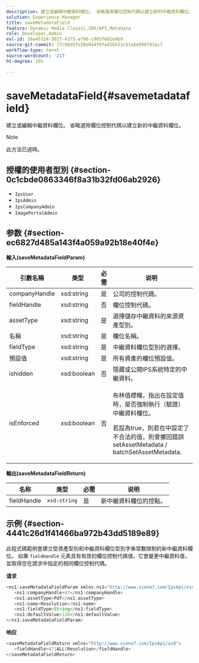 ```yaml
---
description: 建立或編輯中繼資料欄位。 省略選用欄位控制代碼以建立新的中繼資料欄位。
solution: Experience Manager
title: saveMetadataField
feature: Dynamic Media Classic,SDK/API,Metadata
role: Developer,Admin
exl-id: 56a45324-5027-4375-a790-c965f682e4b9
source-git-commit: 77c88d5fe20e048f6fad2bb23cb1abe090793acf
workflow-type: tm+mt
source-wordcount: '217'
ht-degree: 16%

---
```


# saveMetadataField{#savemetadatafield}

建立或編輯中繼資料欄位。 省略選用欄位控制代碼以建立新的中繼資料欄位。

>[!NOTE]
>
>此方法已過時。

## 授權的使用者型別 {#section-0c1cbde0863346f8a31b32fd06ab2926}

* `IpsUser`
* `IpsAdmin`
* `IpsCompanyAdmin`
* `ImagePortalAdmin`

## 参数 {#section-ec6827d485a143f4a059a92b18e40f4e}

**輸入(saveMetadataFieldParam)**

<table id="table_C944A44352F2475A89CE86F3DB1B648A"> 
 <thead> 
  <tr> 
   <th colname="col1" class="entry"> 引數名稱 </th> 
   <th colname="col2" class="entry"> 类型 </th> 
   <th colname="col3" class="entry"> 必需 </th> 
   <th colname="col4" class="entry"> 说明 </th> 
  </tr> 
 </thead>
 <tbody> 
  <tr> 
   <td colname="col1"> <span class="codeph"> <span class="varname"> companyHandle</span> </span> </td> 
   <td colname="col2"> <span class="codeph"> xsd:string</span> </td> 
   <td colname="col3"> 是 </td> 
   <td colname="col4"> 公司的控制代碼。 </td> 
  </tr> 
  <tr> 
   <td colname="col1"> <span class="codeph"> <span class="varname"> fieldHandle</span> </span> </td> 
   <td colname="col2"> <span class="codeph"> xsd:string</span> </td> 
   <td colname="col3"> 否 </td> 
   <td colname="col4"> 欄位控制代碼。 </td> 
  </tr> 
  <tr> 
   <td colname="col1"> <span class="codeph"> <span class="varname"> assetType</span> </span> </td> 
   <td colname="col2"> <span class="codeph"> xsd:string</span> </td> 
   <td colname="col3"> 是 </td> 
   <td colname="col4"> 選擇儲存中繼資料的來源資產型別。 </td> 
  </tr> 
  <tr> 
   <td colname="col1"> <span class="codeph"> <span class="varname"> 名稱</span> </span> </td> 
   <td colname="col2"> <span class="codeph"> xsd:string</span> </td> 
   <td colname="col3"> 是 </td> 
   <td colname="col4"> 欄位名稱。 </td> 
  </tr> 
  <tr> 
   <td colname="col1"> <span class="codeph"> <span class="varname"> fieldType</span> </span> </td> 
   <td colname="col2"> <span class="codeph"> xsd:string</span> </td> 
   <td colname="col3"> 是 </td> 
   <td colname="col4"> 中繼資料欄位型別的選擇。 </td> 
  </tr> 
  <tr> 
   <td colname="col1"> <span class="codeph"> <span class="varname"> 預設值</span> </span> </td> 
   <td colname="col2"> <span class="codeph"> xsd:string</span> </td> 
   <td colname="col3"> 是 </td> 
   <td colname="col4"> 所有資產的欄位預設值。 </td> 
  </tr> 
  <tr> 
   <td colname="col1"> <span class="codeph"> <span class="varname"> ishidden</span> </span> </td> 
   <td colname="col2"> <span class="codeph"> xsd:boolean</span> </td> 
   <td colname="col3"> 否 </td> 
   <td colname="col4"> 隱藏或公開IPS系統特定的中繼資料。 </td> 
  </tr> 
  <tr> 
   <td colname="col1"><span class="codeph"><span class="varname"> isEnforced</span></span> </td> 
   <td colname="col2"><span class="codeph"> xsd:boolean</span> </td> 
   <td colname="col3"> <p>否 </p> </td> 
   <td colname="col4"> <p>布林值標幟，指出在設定值時，是否強制執行（驗證）中繼資料欄位。 </p> <p>若設為true，則若在中設定了不合法的值，則會擲回錯誤 <span class="codeph"> setAssetMetadata</span> /<span class="codeph"> batchSetAssetMetadata</span>. </p> </td> 
  </tr> 
 </tbody> 
</table>

**輸出(saveMetadataFieldReturn)**

| 名称 | 类型 | 必需 | 说明 |
|---|---|---|---|
| fieldHandle | `xsd:string` | 是 | 新中繼資料欄位的控點。 |

## 示例 {#section-4441c26d1f41466ba972b43dd5189e89}

此程式碼範例會建立受資產型別和中繼資料欄位型別字串常數限制的新中繼資料欄位。 如果 `fieldHandle` 元素具有有效的欄位控制代碼值，它會變更中繼資料值，並取得您在請求中指定的相同欄位控制代碼。

**请求**

```java
<ns1:saveMetadataFieldParam xmlns:ns1="http://www.scene7.com/IpsApi/xsd">
   <ns1:companyHandle>47</ns1:companyHandle>
   <ns1:assetType>Pdf</ns1:assetType>
   <ns1:name>Resolution</ns1:name>
   <ns1:fieldType>String</ns1:fieldType>
   <ns1:defaultValue>120</ns1:defaultValue>
</ns1:saveMetadataFieldParam>
```

**响应**

```java
<saveMetadataFieldReturn xmlns="http://www.scene7.com/IpsApi/xsd">
   <fieldHandle>47|ALL|Resolution</fieldHandle>
</saveMetadataFieldReturn>
```
